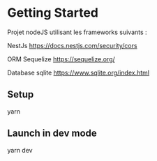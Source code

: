 # Getting Started

Projet nodeJS utilisant les frameworks suivants :

NestJs
https://docs.nestjs.com/security/cors

ORM Sequelize
https://sequelize.org/

Database sqlite
https://www.sqlite.org/index.html


## Setup
yarn

## Launch in dev mode
yarn dev
